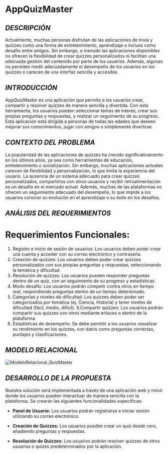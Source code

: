 # AppQuizMaster

## *DESCRIPCIÓN*
Actualmente, muchas personas disfrutan de las aplicaciones de trivia y quizzes como una forma de entretenimiento, aprendizaje o incluso como desafío entre amigos.
Sin embargo, a menudo las aplicaciones disponibles no ofrecen la flexibilidad de crear quizzes personalizados ni facilitan una adecuada gestión del contenido por parte de los usuarios. 
Además, algunas no permiten medir adecuadamente el desempeño de los usuarios en los quizzes o carecen de una interfaz sencilla y accesible.

## *INTRODUCCIÓN*
AppQuizMaster es una aplicación que permite a los usuarios crear, compartir y resolver quizzes de manera sencilla y divertida.
Con esta herramienta, los usuarios pueden seleccionar temas de interés, crear sus propias preguntas y respuestas, y realizar un seguimiento de su progreso. 
Esta aplicación está dirigida a personas de todas las edades que deseen mejorar sus conocimientos, jugar con amigos o simplemente divertirse.

## *CONTEXTO DEL PROBLEMA*
La popularidad de las aplicaciones de quizzes ha crecido significativamente en los últimos años, ya sea como herramientas de educación, entretenimiento o socialización.
Sin embargo, muchas aplicaciones actuales carecen de flexibilidad y personalización, lo que limita la experiencia del usuario.
La ausencia de un sistema adecuado para crear quizzes personalizados, compartirlos con otros usuarios y recibir retroalimentación es un desafío en el mercado actual.
Además, muchas de las plataformas no ofrecen un seguimiento adecuado del desempeño, lo que impide a los usuarios conocer su evolución en el aprendizaje o su éxito en los desafíos.

## *ANÁLISIS DEL REQUERIMIENTOS*
# Requerimientos Funcionales:
1. Registro e inicio de sesión de usuarios: Los usuarios deben poder crear una cuenta y acceder con su correo electrónico y contraseña.
2. Creación de quizzes: Los usuarios deben poder crear quizzes personalizados con sus propias preguntas y respuestas, seleccionando la temática y dificultad.
3. Resolución de quizzes: Los usuarios pueden responder preguntas dentro de un quiz, con un seguimiento de su progreso y estadísticas.
4. Modo desafío: Los usuarios podrán competir contra otros en tiempo real, respondiendo preguntas dentro de un tiempo determinado.
5. Categorías y niveles de dificultad: Los quizzes deben poder ser categorizados por temática (ej. Ciencia, Historia) y tener niveles de dificultad (fácil, medio, difícil).
6.Compartir quizzes: Los usuarios podrán compartir sus quizzes con otros mediante enlaces o dentro de la plataforma.
7. Estadísticas de desempeño: Se debe permitir a los usuarios visualizar su rendimiento en los quizzes, con datos como preguntas correctas, puntajes y clasificaciones.

## *MODELO RELACIONAL*
![ModeloRelacional_QuizMaster](https://github.com/user-attachments/assets/36f9b473-2bd4-4736-9055-91f621d90e4a)

## *DESARROLLO DE LA PROPUESTA*
Nuestra solución será implementada a través de una aplicación web y móvil donde los usuarios pueden interactuar de manera sencilla con la plataforma. Se crearán las siguientes funcionalidades específicas:

- **Panel de Usuario:** 
Los usuarios podrán registrarse e iniciar sesión utilizando su correo electrónico.

- **Creación de Quizzes:** 
Los usuarios pueden crear un quiz desde cero, añadiendo preguntas y respuestas.

- **Resolución de Quizzes:** 
Los usuarios podrán resolver quizzes de otros usuarios o quizes predeterminados por la aplicación.
